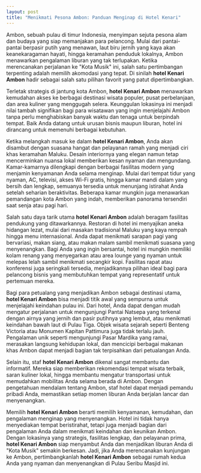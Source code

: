 ```yaml
---
layout: post
title: "Menikmati Pesona Ambon: Panduan Menginap di Hotel Kenari"
---
```


Ambon, sebuah pulau di timur Indonesia, menyimpan sejuta pesona alam dan budaya yang siap memanjakan para pelancong. Mulai dari pantai-pantai berpasir putih yang menawan, laut biru jernih yang kaya akan keanekaragaman hayati, hingga keramahan penduduk lokalnya, Ambon menawarkan pengalaman liburan yang tak terlupakan. Ketika merencanakan perjalanan ke "Kota Musik" ini, salah satu pertimbangan terpenting adalah memilih akomodasi yang tepat. Di sinilah **hotel Kenari Ambon** hadir sebagai salah satu pilihan favorit yang patut dipertimbangkan.

Terletak strategis di jantung kota Ambon, **hotel Kenari Ambon** menawarkan kemudahan akses ke berbagai destinasi wisata populer, pusat perbelanjaan, dan area kuliner yang menggugah selera. Keunggulan lokasinya ini menjadi nilai tambah signifikan bagi para wisatawan yang ingin menjelajahi Ambon tanpa perlu menghabiskan banyak waktu dan tenaga untuk berpindah tempat. Baik Anda datang untuk urusan bisnis maupun liburan, hotel ini dirancang untuk memenuhi berbagai kebutuhan.

Ketika melangkah masuk ke dalam **hotel Kenari Ambon**, Anda akan disambut dengan suasana hangat dan pelayanan ramah yang menjadi ciri khas keramahan Maluku. Desain interiornya yang elegan namun tetap mencerminkan nuansa lokal memberikan kesan nyaman dan mengundang. Kamar-kamarnya dilengkapi dengan berbagai fasilitas modern yang menjamin kenyamanan Anda selama menginap. Mulai dari tempat tidur yang nyaman, AC, televisi, akses Wi-Fi gratis, hingga kamar mandi dalam yang bersih dan lengkap, semuanya tersedia untuk menunjang istirahat Anda setelah seharian beraktivitas. Beberapa kamar mungkin juga menawarkan pemandangan kota Ambon yang indah, memberikan panorama tersendiri saat senja atau pagi hari.

Salah satu daya tarik utama **hotel Kenari Ambon** adalah beragam fasilitas pendukung yang ditawarkannya. Restoran di hotel ini menyajikan aneka hidangan lezat, mulai dari masakan tradisional Maluku yang kaya rempah hingga menu internasional. Anda dapat menikmati sarapan pagi yang bervariasi, makan siang, atau makan malam sambil menikmati suasana yang menyenangkan. Bagi Anda yang ingin bersantai, hotel ini mungkin memiliki kolam renang yang menyegarkan atau area lounge yang nyaman untuk melepas lelah sambil menikmati secangkir kopi. Fasilitas rapat atau konferensi juga seringkali tersedia, menjadikannya pilihan ideal bagi para pelancong bisnis yang membutuhkan tempat yang representatif untuk pertemuan mereka.

Bagi para petualang yang menjadikan Ambon sebagai destinasi utama, **hotel Kenari Ambon** bisa menjadi titik awal yang sempurna untuk menjelajahi keindahan pulau ini. Dari hotel, Anda dapat dengan mudah mengatur perjalanan untuk mengunjungi Pantai Natsepa yang terkenal dengan airnya yang jernih dan pasir putihnya yang lembut, atau menikmati keindahan bawah laut di Pulau Tiga. Objek wisata sejarah seperti Benteng Victoria atau Monumen Kapitan Pattimura juga tidak terlalu jauh. Pengalaman unik seperti mengunjungi Pasar Mardika yang ramai, merasakan langsung kehidupan lokal, dan mencicipi berbagai makanan khas Ambon dapat menjadi bagian tak terpisahkan dari petualangan Anda.

Selain itu, staf **hotel Kenari Ambon** dikenal sangat membantu dan informatif. Mereka siap memberikan rekomendasi tempat wisata terbaik, saran kuliner lokal, hingga membantu mengatur transportasi untuk memudahkan mobilitas Anda selama berada di Ambon. Dengan pengetahuan mendalam tentang Ambon, staf hotel dapat menjadi pemandu pribadi Anda, memastikan setiap momen liburan Anda berjalan lancar dan menyenangkan.

Memilih **hotel Kenari Ambon** berarti memilih kenyamanan, kemudahan, dan pengalaman menginap yang menyenangkan. Hotel ini tidak hanya menyediakan tempat beristirahat, tetapi juga menjadi bagian dari pengalaman Anda dalam menikmati keindahan dan keunikan Ambon. Dengan lokasinya yang strategis, fasilitas lengkap, dan pelayanan prima, **hotel Kenari Ambon** siap menyambut Anda dan menjadikan liburan Anda di "Kota Musik" semakin berkesan. Jadi, jika Anda merencanakan kunjungan ke Ambon, pertimbangkanlah **hotel Kenari Ambon** sebagai rumah kedua Anda yang nyaman dan menyenangkan di Pulau Seribu Masjid ini.
